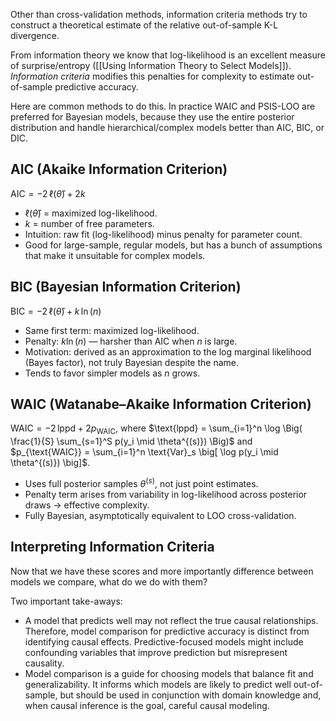 Other than cross-validation methods, information criteria methods try to construct a theoretical estimate of the relative out-of-sample K-L divergence. 

From information theory we know that log-likelihood is an excellent measure of surprise/entropy ([[Using Information Theory to Select Models]]). *Information criteria* modifies this penalties for complexity to estimate out-of-sample predictive accuracy.

Here are common methods to do this. In practice WAIC and PSIS-LOO are preferred for Bayesian models, because they use the entire posterior distribution and handle hierarchical/complex models better than AIC, BIC, or DIC.
## AIC (Akaike Information Criterion)
$\text{AIC} = -2 \,\ell(\hat\theta) + 2k$
- $\ell(\hat\theta)$ = maximized log-likelihood.
- $k$ = number of free parameters.
- Intuition: raw fit (log-likelihood) minus penalty for parameter count.
- Good for large-sample, regular models, but has a bunch of assumptions that make it unsuitable for complex models.
## BIC (Bayesian Information Criterion)
$\text{BIC} = -2 \,\ell(\hat\theta) + k \,\ln(n)$
- Same first term: maximized log-likelihood.
- Penalty: $k \ln(n)$ — harsher than AIC when $n$ is large.
- Motivation: derived as an approximation to the log marginal likelihood (Bayes factor), not truly Bayesian despite the name.
- Tends to favor simpler models as $n$ grows.
## WAIC (Watanabe–Akaike Information Criterion)
$\text{WAIC} = -2 \,\text{lppd} + 2p_{\text{WAIC}}$, where $\text{lppd} = \sum_{i=1}^n \log \Big( \frac{1}{S} \sum_{s=1}^S p(y_i \mid \theta^{(s)}) \Big)$ and $p_{\text{WAIC}} = \sum_{i=1}^n \text{Var}_s \big[ \log p(y_i \mid \theta^{(s)}) \big]$.
- Uses full posterior samples $\theta^{(s)}$, not just point estimates.
- Penalty term arises from variability in log-likelihood across posterior draws → effective complexity.
- Fully Bayesian, asymptotically equivalent to LOO cross-validation.
## Interpreting Information Criteria
Now that we have these scores and more importantly difference between models we compare, what do we do with them? 

Two important take-aways:
- A model that predicts well may not reflect the true causal relationships. Therefore, model comparison for predictive accuracy is distinct from identifying causal effects. Predictive-focused models might include confounding variables that improve prediction but misrepresent causality.
- Model comparison is a guide for choosing models that balance fit and generalizability. It informs which models are likely to predict well out-of-sample, but should be used in conjunction with domain knowledge and, when causal inference is the goal, careful causal modeling.
